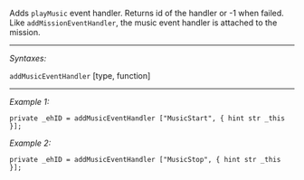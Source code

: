 Adds `playMusic` event handler. Returns id of the handler or -1 when failed. Like `addMissionEventHandler`, the music event handler is attached to the mission.


---
*Syntaxes:*

`addMusicEventHandler` [type, function]

---
*Example 1:*

```sqf
private _ehID = addMusicEventHandler ["MusicStart", { hint str _this }];
```

*Example 2:*

```sqf
private _ehID = addMusicEventHandler ["MusicStop", { hint str _this }];
```